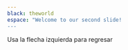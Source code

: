```yaml
---
black: theworld
espace: "Welcome to our second slide!
---
```


Usa la flecha izquierda para regresar
